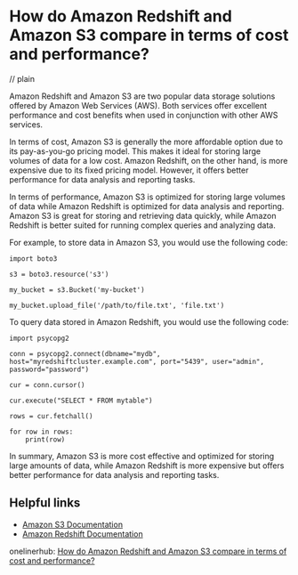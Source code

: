 # How do Amazon Redshift and Amazon S3 compare in terms of cost and performance?
// plain

Amazon Redshift and Amazon S3 are two popular data storage solutions offered by Amazon Web Services (AWS). Both services offer excellent performance and cost benefits when used in conjunction with other AWS services.

In terms of cost, Amazon S3 is generally the more affordable option due to its pay-as-you-go pricing model. This makes it ideal for storing large volumes of data for a low cost. Amazon Redshift, on the other hand, is more expensive due to its fixed pricing model. However, it offers better performance for data analysis and reporting tasks.

In terms of performance, Amazon S3 is optimized for storing large volumes of data while Amazon Redshift is optimized for data analysis and reporting. Amazon S3 is great for storing and retrieving data quickly, while Amazon Redshift is better suited for running complex queries and analyzing data.

For example, to store data in Amazon S3, you would use the following code:

```
import boto3

s3 = boto3.resource('s3')

my_bucket = s3.Bucket('my-bucket')

my_bucket.upload_file('/path/to/file.txt', 'file.txt')
```

To query data stored in Amazon Redshift, you would use the following code:

```
import psycopg2

conn = psycopg2.connect(dbname="mydb", host="myredshiftcluster.example.com", port="5439", user="admin", password="password")

cur = conn.cursor()

cur.execute("SELECT * FROM mytable")

rows = cur.fetchall()

for row in rows:
    print(row)
```

In summary, Amazon S3 is more cost effective and optimized for storing large amounts of data, while Amazon Redshift is more expensive but offers better performance for data analysis and reporting tasks.

## Helpful links

- [Amazon S3 Documentation](https://aws.amazon.com/s3/)
- [Amazon Redshift Documentation](https://aws.amazon.com/redshift/)

onelinerhub: [How do Amazon Redshift and Amazon S3 compare in terms of cost and performance?](https://onelinerhub.com/amazon-redshift/how-do-amazon-redshift-and-amazon-s--compare-in-terms-of-cost-and-performance)